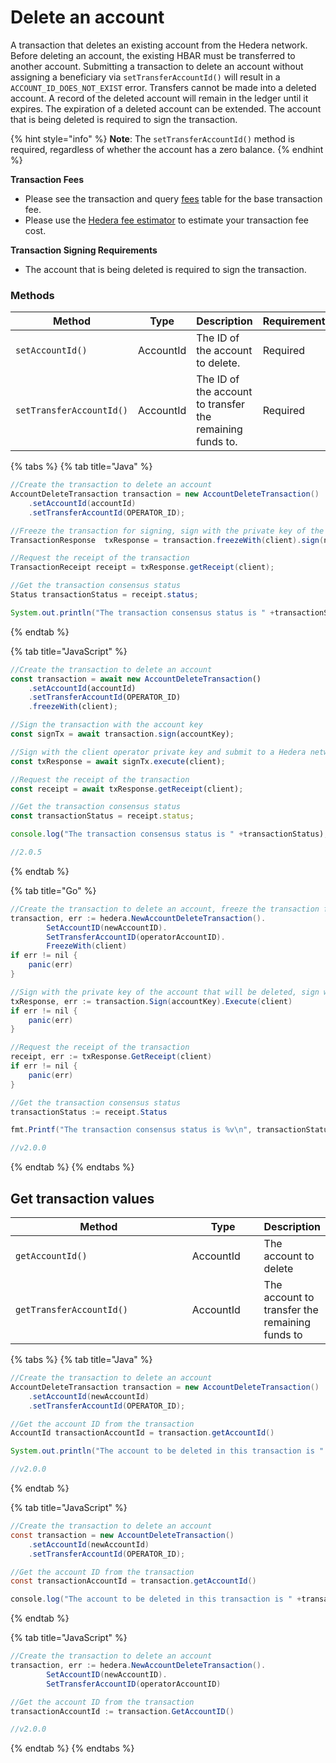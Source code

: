 # Delete an account

A transaction that deletes an existing account from the Hedera network. Before deleting an account, the existing HBAR must be transferred to another account. Submitting a transaction to delete an account without assigning a beneficiary via `setTransferAccountId()` will result in a `ACCOUNT_ID_DOES_NOT_EXIST` error. Transfers cannot be made into a deleted account. A record of the deleted account will remain in the ledger until it expires. The expiration of a deleted account can be extended. The account that is being deleted is required to sign the transaction.

{% hint style="info" %}
**Note**: The `setTransferAccountId()` method is required, regardless of whether the account has a zero balance.
{% endhint %}

**Transaction Fees**

- Please see the transaction and query [fees](../../../networks/mainnet/fees/#transaction-and-query-fees) table for the base transaction fee.
- Please use the [Hedera fee estimator](https://hedera.com/fees) to estimate your transaction fee cost.

**Transaction Signing Requirements**

- The account that is being deleted is required to sign the transaction.

### Methods

<table><thead><tr><th width="374">Method</th><th width="115">Type</th><th width="134">Description</th><th>Requirement</th></tr></thead><tbody><tr><td><code>setAccountId()</code></td><td>AccountId</td><td>The ID of the account to delete.</td><td>Required</td></tr><tr><td><code>setTransferAccountId()</code></td><td>AccountId</td><td>The ID of the account to transfer the remaining funds to.</td><td>Required</td></tr></tbody></table>

{% tabs %}
{% tab title="Java" %}

```java
//Create the transaction to delete an account
AccountDeleteTransaction transaction = new AccountDeleteTransaction()
    .setAccountId(accountId)
    .setTransferAccountId(OPERATOR_ID);

//Freeze the transaction for signing, sign with the private key of the account that will be deleted, sign with the operator key and submit to a Hedera network
TransactionResponse  txResponse = transaction.freezeWith(client).sign(newKey).execute(client);

//Request the receipt of the transaction
TransactionReceipt receipt = txResponse.getReceipt(client);

//Get the transaction consensus status
Status transactionStatus = receipt.status;

System.out.println("The transaction consensus status is " +transactionStatus);
```

{% endtab %}

{% tab title="JavaScript" %}

```javascript
//Create the transaction to delete an account
const transaction = await new AccountDeleteTransaction()
    .setAccountId(accountId)
    .setTransferAccountId(OPERATOR_ID)
    .freezeWith(client);

//Sign the transaction with the account key
const signTx = await transaction.sign(accountKey);

//Sign with the client operator private key and submit to a Hedera network
const txResponse = await signTx.execute(client);

//Request the receipt of the transaction
const receipt = await txResponse.getReceipt(client);

//Get the transaction consensus status
const transactionStatus = receipt.status;

console.log("The transaction consensus status is " +transactionStatus);

//2.0.5
```

{% endtab %}

{% tab title="Go" %}

```java
//Create the transaction to delete an account, freeze the transaction for signing
transaction, err := hedera.NewAccountDeleteTransaction().
        SetAccountID(newAccountID).
        SetTransferAccountID(operatorAccountID).
        FreezeWith(client)
if err != nil {
    panic(err)
}

//Sign with the private key of the account that will be deleted, sign with the operator key and submit to a Hedera network
txResponse, err := transaction.Sign(accountKey).Execute(client)
if err != nil {
    panic(err)
}

//Request the receipt of the transaction
receipt, err := txResponse.GetReceipt(client)
if err != nil {
    panic(err)
}

//Get the transaction consensus status
transactionStatus := receipt.Status

fmt.Printf("The transaction consensus status is %v\n", transactionStatus)

//v2.0.0
```

{% endtab %}
{% endtabs %}

## Get transaction values

<table><thead><tr><th width="370.3333333333333">Method</th><th width="124.7980179329873">Type</th><th>Description</th></tr></thead><tbody><tr><td><code>getAccountId()</code></td><td>AccountId</td><td>The account to delete</td></tr><tr><td><code>getTransferAccountId()</code></td><td>AccountId</td><td>The account to transfer the remaining funds to</td></tr></tbody></table>

{% tabs %}
{% tab title="Java" %}

```java
//Create the transaction to delete an account
AccountDeleteTransaction transaction = new AccountDeleteTransaction()
    .setAccountId(newAccountId)
    .setTransferAccountId(OPERATOR_ID);

//Get the account ID from the transaction
AccountId transactionAccountId = transaction.getAccountId()

System.out.println("The account to be deleted in this transaction is " +transactionAccountId)

//v2.0.0
```

{% endtab %}

{% tab title="JavaScript" %}

```java
//Create the transaction to delete an account
const transaction = new AccountDeleteTransaction()
    .setAccountId(newAccountId)
    .setTransferAccountId(OPERATOR_ID);

//Get the account ID from the transaction
const transactionAccountId = transaction.getAccountId()

console.log("The account to be deleted in this transaction is " +transactionAccountId)
```

{% endtab %}

{% tab title="JavaScript" %}

```java
//Create the transaction to delete an account
transaction, err := hedera.NewAccountDeleteTransaction().
        SetAccountID(newAccountID).
        SetTransferAccountID(operatorAccountID)

//Get the account ID from the transaction
transactionAccountId := transaction.GetAccountID()

//v2.0.0
```

{% endtab %}
{% endtabs %}
